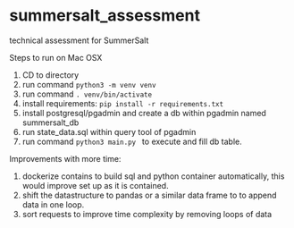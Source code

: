 # summersalt_assessment
technical assessment for SummerSalt



Steps to run on Mac OSX
1) CD to directory
2) run command `python3 -m venv venv`
3) run command `. venv/bin/activate`
4) install requirements: `pip install -r requirements.txt`
5) install postgresql/pgadmin and create a db within pgadmin named summersalt_db
6) run state_data.sql within query tool of pgadmin
7) run command `python3 main.py ` to execute and fill db table.  


Improvements with more time: 
1) dockerize contains to build sql and python container automatically, this would improve set up as it is contained.  
2) shift the datastructure to pandas or a similar data frame to to append data in one loop.
3) sort requests to improve time complexity by removing loops of data

